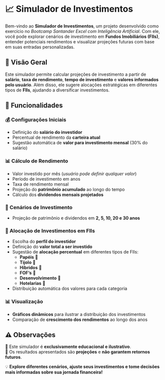 # 📈 Simulador de Investimentos  

Bem-vindo ao **Simulador de Investimentos**, um projeto desenvolvido como exercício no *Bootcamp Santander Excel com Inteligência Artificial*. Com ele, você pode explorar cenários de investimento em **Fundos Imobiliários (FIIs)**, entender potenciais rendimentos e visualizar projeções futuras com base em suas entradas personalizadas.  

## 🚀 Visão Geral  

Este simulador permite calcular projeções de investimento a partir de **salário**, **taxa de rendimento**, **tempo de investimento** e **valores informados pelo usuário**. Além disso, ele sugere alocações estratégicas em diferentes tipos de **FIIs**, ajudando a diversificar investimentos.  

## 🔧 Funcionalidades  

### 💰 Configurações Iniciais  
- Definição do **salário do investidor**  
- Percentual de rendimento da **carteira atual**  
- Sugestão automática de **valor para investimento mensal** (30% do salário)  

### 📊 Cálculo de Rendimento  
- Valor investido por mês (*usuário pode definir qualquer valor*)  
- Período de investimento em anos  
- Taxa de rendimento mensal  
- Projeção do **patrimônio acumulado** ao longo do tempo  
- Cálculo dos **dividendos mensais projetados**  

### 📅 Cenários de Investimento  
- Projeção de patrimônio e dividendos em **2, 5, 10, 20 e 30 anos**  

### 🏢 Alocação de Investimentos em FIIs  
- Escolha do **perfil do investidor**  
- Definição do **valor total a ser investido**  
- Sugestão de **alocação percentual** em diferentes tipos de FIIs:  
  - **Papéis** 📜  
  - **Tijolo** 🏢  
  - **Híbridos** 🔄  
  - **FOF’s** 🏦  
  - **Desenvolvimento** 🚧  
  - **Hotelarias** 🏨  
- Distribuição automática dos valores para cada categoria  

### 📊 Visualização  
- **Gráficos dinâmicos** para ilustrar a distribuição dos investimentos  
- Comparação de **crescimento dos rendimentos** ao longo dos anos  

## ⚠️ Observações  

🔹 Este simulador é **exclusivamente educacional e ilustrativo**.  
🔹 Os resultados apresentados são **projeções** e **não garantem retornos futuros**.  

💡 **Explore diferentes cenários, ajuste seus investimentos e tome decisões mais informadas sobre sua jornada financeira!**  
